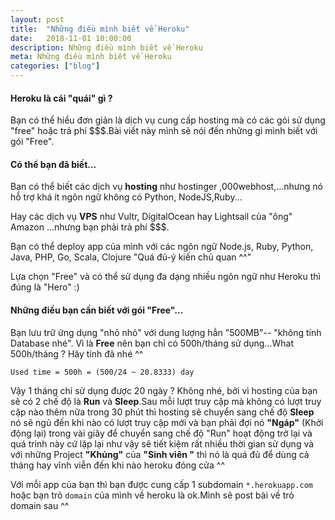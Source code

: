 ```yaml
---
layout: post
title:  "Những điều mình biết về Heroku"
date:   2018-11-01 10:00:00
description: Những điều mình biết về Heroku
meta: Những điều mình biết về Heroku
categories: ["blog"]
---
```

<h4> Heroku là cái "quái" gì ?</h4>
<p>Bạn có thể hiểu đơn giản là dịch vụ cung cấp hosting mà có các gói sử dụng "free" hoặc trả phí $$$.Bài viết
này mình sẽ nói đến những gì mình biết với gói "Free".<p>
<h4>Có thể bạn đã biết... </h4>
<p>Bạn có thể biết các dịch vụ <b>hosting</b> như hostinger ,000webhost,...nhưng nó hỗ trợ khá ít ngôn ngữ không có Python, NodeJS,Ruby...</p>
<p>Hay các dịch vụ <b>VPS</b> như Vultr, DigitalOcean hay Lightsail của "ông" Amazon ...nhưng bạn phải trả phí $$$.</p>
<p>Bạn có thể deploy app của mình với các ngôn ngữ Node.js, Ruby, Python, Java, PHP, Go, Scala, Clojure "Quá đủ-ý kiến chủ quan ^^"</p>
<p>Lựa chọn "Free" và có thể sử dụng đa dạng nhiều ngôn ngữ như Heroku thì đúng là "Hero" :)</p>
<h4>Những điều bạn cần biết với gói "Free"...</h4>
<p>Bạn lưu trữ ứng dụng "nhỏ nhỏ" với dung lượng hẳn "500MB"-- "không tính Database nhé".
Vì là <b>Free</b> nên bạn chỉ có 500h/tháng sử dụng...What 500h/tháng ? Hãy tính đã nhé ^^ </p>
<code>Used time = 500h = (500/24 ~ 20.8333) day</code>
<p> Vậy 1 tháng chỉ sử dụng được 20 ngày ? Không nhé, bởi vì hosting của bạn sẽ có 2 chế độ là <b>Run</b> và <b>Sleep</b>.Sau mỗi lượt truy cập mà không có lượt truy cập nào thêm nữa trong 30 phút thì hosting sẽ chuyển sang chế độ <b>Sleep</b> nó sẽ ngủ đến khi nào có lượt truy cập mới và bạn phải đợi nó <b>"Ngáp"</b> (Khởi động lại) trong vài giây để chuyển sang chế độ "Run" hoạt động trở lại và quá trình này cứ lặp lại như vậy sẽ tiết kiệm rất nhiều thời gian sử dụng và với những Project <b>"Khủng"</b> của <b>"Sinh viên "</b> thì nó là quá đủ để dùng cả tháng hay vĩnh viễn đến khi nào heroku đóng cửa ^^</p>
<p>Với mỗi app của bạn thì bạn được cung cấp 1 subdomain <code>*.herokuapp.com</code> hoặc bạn trỏ <code>domain</code> của mình về heroku là ok.Mình sẽ post bài về trỏ domain sau ^^</p>  